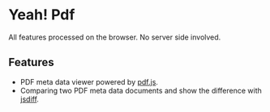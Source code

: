 # Yeah! Pdf

All features processed on the browser. No server side involved.

## Features

- PDF meta data viewer powered by [pdf.js](https://mozilla.github.io/pdf.js/).
- Comparing two PDF meta data documents and show the difference with [jsdiff](https://github.com/kpdecker/jsdiff).
